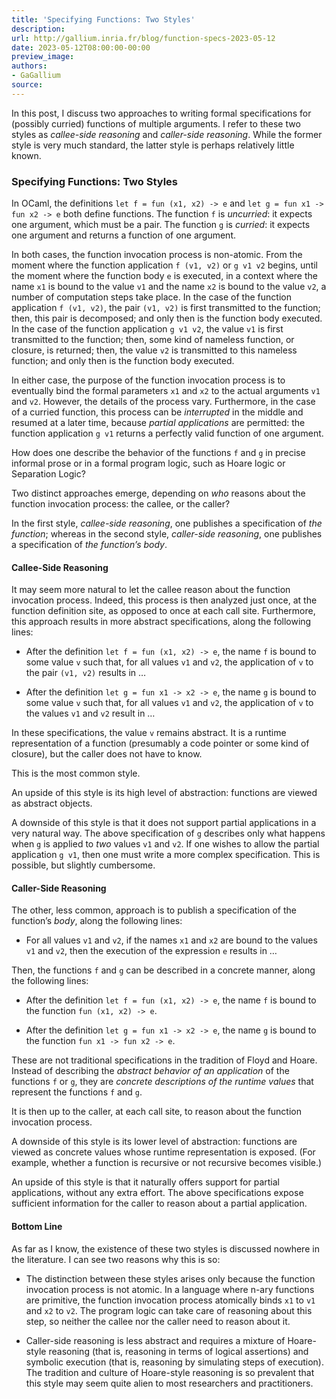 ```yaml
---
title: 'Specifying Functions: Two Styles'
description:
url: http://gallium.inria.fr/blog/function-specs-2023-05-12
date: 2023-05-12T08:00:00-00:00
preview_image:
authors:
- GaGallium
source:
---
```




<p>In this post, I discuss two approaches to writing formal
specifications for (possibly curried) functions of multiple arguments. I
refer to these two styles as <em>callee-side reasoning</em> and
<em>caller-side reasoning</em>. While the former style is very much
standard, the latter style is perhaps relatively little known.</p>





<h3>Specifying Functions: Two
Styles</h3>
<p>In OCaml, the definitions <code>let f = fun (x1, x2) -&gt; e</code>
and <code>let g = fun x1 -&gt; fun x2 -&gt; e</code> both define
functions. The function <code>f</code> is <em>uncurried</em>: it expects
one argument, which must be a pair. The function <code>g</code> is
<em>curried</em>: it expects one argument and returns a function of one
argument.</p>
<p>In both cases, the function invocation process is non-atomic. From
the moment where the function application <code>f (v1, v2)</code> or
<code>g v1 v2</code> begins, until the moment where the function body
<code>e</code> is executed, in a context where the name <code>x1</code>
is bound to the value <code>v1</code> and the name <code>x2</code> is
bound to the value <code>v2</code>, a number of computation steps take
place. In the case of the function application <code>f (v1, v2)</code>,
the pair <code>(v1, v2)</code> is first transmitted to the function;
then, this pair is decomposed; and only then is the function body
executed. In the case of the function application <code>g v1 v2</code>,
the value <code>v1</code> is first transmitted to the function; then,
some kind of nameless function, or closure, is returned; then, the value
<code>v2</code> is transmitted to this nameless function; and only then
is the function body executed.</p>
<p>In either case, the purpose of the function invocation process is to
eventually bind the formal parameters <code>x1</code> and
<code>x2</code> to the actual arguments <code>v1</code> and
<code>v2</code>. However, the details of the process vary. Furthermore,
in the case of a curried function, this process can be
<em>interrupted</em> in the middle and resumed at a later time, because
<em>partial applications</em> are permitted: the function application
<code>g v1</code> returns a perfectly valid function of one
argument.</p>
<p>How does one describe the behavior of the functions <code>f</code>
and <code>g</code> in precise informal prose or in a formal program
logic, such as Hoare logic or Separation Logic?</p>
<p>Two distinct approaches emerge, depending on <em>who</em> reasons
about the function invocation process: the callee, or the caller?</p>
<p>In the first style, <em>callee-side reasoning</em>, one publishes a
specification of <em>the function</em>; whereas in the second style,
<em>caller-side reasoning</em>, one publishes a specification of <em>the
function’s body</em>.</p>
<h4>Callee-Side Reasoning</h4>
<p>It may seem more natural to let the callee reason about the function
invocation process. Indeed, this process is then analyzed just once, at
the function definition site, as opposed to once at each call site.
Furthermore, this approach results in more abstract specifications,
along the following lines:</p>
<ul>
<li><p>After the definition <code>let f = fun (x1, x2) -&gt; e</code>,
the name <code>f</code> is bound to some value <code>v</code> such that,
for all values <code>v1</code> and <code>v2</code>, the application of
<code>v</code> to the pair <code>(v1, v2)</code> results in …</p></li>
<li><p>After the definition
<code>let g = fun x1 -&gt; x2 -&gt; e</code>, the name <code>g</code> is
bound to some value <code>v</code> such that, for all values
<code>v1</code> and <code>v2</code>, the application of <code>v</code>
to the values <code>v1</code> and <code>v2</code> result in …</p></li>
</ul>
<p>In these specifications, the value <code>v</code> remains abstract.
It is a runtime representation of a function (presumably a code pointer
or some kind of closure), but the caller does not have to know.</p>
<p>This is the most common style.</p>
<p>An upside of this style is its high level of abstraction: functions
are viewed as abstract objects.</p>
<p>A downside of this style is that it does not support partial
applications in a very natural way. The above specification of
<code>g</code> describes only what happens when <code>g</code> is
applied to <em>two</em> values <code>v1</code> and <code>v2</code>. If
one wishes to allow the partial application <code>g v1</code>, then one
must write a more complex specification. This is possible, but slightly
cumbersome.</p>
<h4>Caller-Side Reasoning</h4>
<p>The other, less common, approach is to publish a specification of the
function’s <em>body</em>, along the following lines:</p>
<ul>
<li>For all values <code>v1</code> and <code>v2</code>, if the names
<code>x1</code> and <code>x2</code> are bound to the values
<code>v1</code> and <code>v2</code>, then the execution of the
expression <code>e</code> results in …</li>
</ul>
<p>Then, the functions <code>f</code> and <code>g</code> can be
described in a concrete manner, along the following lines:</p>
<ul>
<li><p>After the definition <code>let f = fun (x1, x2) -&gt; e</code>,
the name <code>f</code> is bound to the function
<code>fun (x1, x2) -&gt; e</code>.</p></li>
<li><p>After the definition
<code>let g = fun x1 -&gt; x2 -&gt; e</code>, the name <code>g</code> is
bound to the function <code>fun x1 -&gt; fun x2 -&gt; e</code>.</p></li>
</ul>
<p>These are not traditional specifications in the tradition of Floyd
and Hoare. Instead of describing the <em>abstract behavior of an
application</em> of the functions <code>f</code> or <code>g</code>, they
are <em>concrete descriptions of the runtime values</em> that represent
the functions <code>f</code> and <code>g</code>.</p>
<p>It is then up to the caller, at each call site, to reason about the
function invocation process.</p>
<p>A downside of this style is its lower level of abstraction: functions
are viewed as concrete values whose runtime representation is exposed.
(For example, whether a function is recursive or not recursive becomes
visible.)</p>
<p>An upside of this style is that it naturally offers support for
partial applications, without any extra effort. The above specifications
expose sufficient information for the caller to reason about a partial
application.</p>
<h4>Bottom Line</h4>
<p>As far as I know, the existence of these two styles is discussed
nowhere in the literature. I can see two reasons why this is so:</p>
<ul>
<li><p>The distinction between these styles arises only because the
function invocation process is not atomic. In a language where n-ary
functions are primitive, the function invocation process atomically
binds <code>x1</code> to <code>v1</code> and <code>x2</code> to
<code>v2</code>. The program logic can take care of reasoning about this
step, so neither the callee nor the caller need to reason about
it.</p></li>
<li><p>Caller-side reasoning is less abstract and requires a mixture of
Hoare-style reasoning (that is, reasoning in terms of logical
assertions) and symbolic execution (that is, reasoning by simulating
steps of execution). The tradition and culture of Hoare-style reasoning
is so prevalent that this style may seem quite alien to most researchers
and practitioners.</p></li>
</ul>


